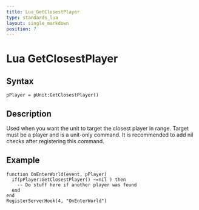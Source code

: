 ```yaml
---
title: Lua_GetClosestPlayer
type: standards_lua
layout: single_markdown
position: 7
---
```


# Lua GetClosestPlayer

## Syntax

```
pPlayer = pUnit:GetClosestPlayer()
```

## Description

Used when you want the unit to target the closest player in range. Target must be a player and is a unit-only command. It is recommended to add nil checks after registering this command.

## Example

```
function OnEnterWorld(event, pPlayer)
  if(pPlayer:GetClosestPlayer() ~=nil ) then
    -- Do stuff here if another player was found
  end
end
RegisterServerHook(4, "OnEnterWorld")
```